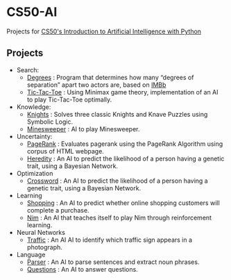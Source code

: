 # CS50-AI

Projects for [CS50's Introduction to Artificial Intelligence with Python](http://cs50.harvard.edu/ai/)

## Projects
  - Search:
    - [Degrees](./degrees/) : Program that determines how many “degrees of separation” apart two actors are, based on [IMBb](https://imdb.com)
    - [Tic-Tac-Toe](./tictactoe/) : Using Minimax game theory, implementation of an AI to play Tic-Tac-Toe optimally.
  - Knowledge:
    - [Knights](./knights/) : Solves three classic Knights and Knave Puzzles using Symbolic Logic.
    - [Minesweeper](./minesweeper/) : AI to play Minesweeper.
  - Uncertainty:
    - [PageRank](./pagerank/) : Evaluates pagerank using the PageRank Algorithm using corpus of HTML webpage.
    - [Heredity](./heredity/) : An AI to predict the likelihood of a person having a genetic trait, using a Bayesian Network.
  - Optimization
    - [Crossword](./crossword/) : An AI to predict the likelihood of a person having a genetic trait, using a Bayesian Network.
  - Learning
    - [Shopping](./shopping/) : An AI to predict whether online shopping customers will complete a purchase.
    - [Nim](./nim/) : An AI that teaches itself to play Nim through reinforcement learning.
  - Neural Networks
    - [Traffic](./traffic/) : An AI AI to identify which traffic sign appears in a photograph.
  - Language
    - [Parser](./parser/) : An AI to parse sentences and extract noun phrases.
    - [Questions](./questions/) : An AI to answer questions.




